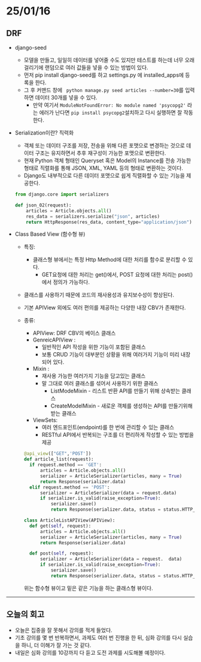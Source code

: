 # 25/01/16
## DRF
  - django-seed
    - 모델을 만들고, 일일히 데이터를 넣어줄 수도 있지만 테스트를 하는데 너무 오래 걸리기에 랜덤으로 여러 값들을 넣을 수 있는 방법이 있다.
    - 먼저 pip install django-seed를 하고 settings.py 에 installed_apps에 등록을 한다.
    - 그 후 커맨드 창에 ``` python manage.py seed articles --number=30```를 입력하면 데이터 30개를 넣을 수 있다.
      - 만약 여기서 ``` ModuleNotFoundError: No module named 'psycopg2' ``` 라는 에러가 난다면 ``` pip install psycopg2 ```설치하고 다시 실행하면 잘 작동한다.
  - Serialization이란?
    직력화
    - 객체 또는 데이터 구조를 저장, 전송을 위해 다른 포맷으로 변경하는 것으로 데이터 구조는 유지하면서 추후 재구성이 가능한 포맷으로 변환한다.
    - 현재 Python 객체 형태인 Queryset 혹은 Model의 Instance를 전송 가능한 형태로 직렬화를 통해 JSON, XML, YAML 등의 형태로 변환하는 것이다.
    - Django도 내부적으로 다른 데이터 포맷으로 쉽게 직렬화할 수 있는 기능을 제공한다.
    ```python
    from django.core import serializers

    def json_02(request):
        articles = Article.objects.all()
        res_data = serializers.serialize("json", articles)
        return HttpResponse(res_data, content_type="application/json")
    ```

  - Class Based View (함수형 뷰)
    - 특징:
      - 클래스형 뷰에서는 특정 Http Method에 대한 처리를 함수로 분리할 수 있다.
        - GET요청에 대한 처리는 get()에서, POST 요청에 대한 처리는 post()에서 정의가 가능하다.
    - 클래스를 사용하기 때문에 코드의 재사용성과 유지보수성이 향상된다.
    - 기본 APIView 외에도 여러 편의를 제공하는 다양한 내장 CBV가 존재한다.

    - 종류:
      - APIView: DRF CBV의 베이스 클래스
      - GenreicAPIView : 
        - 일반적인 API 작성을 위한 기능이 포함된 클래스
        - 보통 CRUD 기능이 대부분인 상황을 위해 여러가지 기능이 미리 내장되어 있다.
      - Mixin :
        - 재사용 가능한 여러가지 기능을 담고있는 클래스
        - 말 그대로 여러 클래스를 섞어서 사용하기 위한 클래스
          - ListModeMixin - 리스트 반환 API를 만들기 위해 상속받는 클래스
          - CreateModelMixin - 새로운 객체를 생성하는 API를 만들기위해 받는 클래스
      - ViewSets:
        - 여러 엔드포인트(endpoint)를 한 번에 관리할 수 있는 클래스
        - RESTful API에서 반복되는 구조를 더 편리하게 작성할 수 있는 방법을 제공

      ```python
      @api_view(["GET",'POST'])
      def article_list(request):
        if request.method == 'GET':
            articles = Article.objects.all()
            serializer = ArticleSerializer(articles, many = True)
            return Response(serializer.data)
        elif request.method == 'POST':
            serializer = ArticleSerializer(data = request.data)
            if serializer.is_valid(raise_exception=True):
                serializer.save()
                return Response(serializer.data, status = status.HTTP_201_CREATED)
      
      class ArticleListAPIView(APIView):
        def get(self, request):
            articles = Article.objects.all()
            serializer = ArticleSerializer(articles, many = True)
            return Response(serializer.data)
    
        def post(self, request):
            serializer = ArticleSerializer(data = request.  data)
            if serializer.is_valid(raise_exception=True):
                serializer.save()
                return Response(serializer.data, status = status.HTTP_201_CREATED)
      ```
      위는 함수형 뷰이고 밑은 같은 기능을 하는 클래스형 뷰이다.


-----
## 오늘의 회고
  - 오늘은 집중을 잘 못해서 강의를 적게 들었다.
  - 기초 강의를 몇 번 반복하면서, 과제도 여러 번 진행을 한 뒤, 심화 강의를 다시 실습을 하니, 더 이해가 잘 가는 것 같다.
  - 내일은 심화 강의를 10강까지 다 듣고 도전 과제를 시도해볼 예정이다.